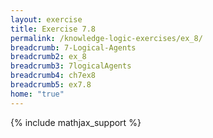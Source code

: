 ```yaml
---
layout: exercise
title: Exercise 7.8
permalink: /knowledge-logic-exercises/ex_8/
breadcrumb: 7-Logical-Agents
breadcrumb2: ex_8
breadcrumb3: 7logicalAgents
breadcrumb4: ch7ex8
breadcrumb5: ex7.8
home: "true"
---
```


{% include mathjax_support %}


